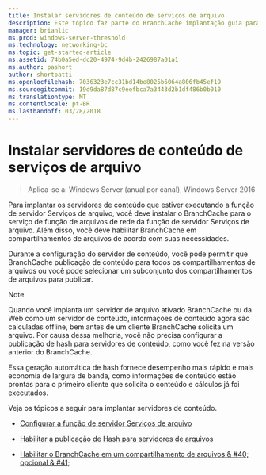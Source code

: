 ```yaml
---
title: Instalar servidores de conteúdo de serviços de arquivo
description: Este tópico faz parte do BranchCache implantação guia para Windows Server 2016, que demonstra como implantar BranchCache nos modos de cache hospedado e distribuídos para otimizar o uso de largura de banda WAN em filiais
manager: brianlic
ms.prod: windows-server-threshold
ms.technology: networking-bc
ms.topic: get-started-article
ms.assetid: 74b0a5ed-dc20-4974-9d4b-2426987a01a1
ms.author: pashort
author: shortpatti
ms.openlocfilehash: 7036323e7cc31bd14be8025b6064a806fb45ef19
ms.sourcegitcommit: 19d9da87d87c9eefbca7a3443d2b1df486b0b010
ms.translationtype: MT
ms.contentlocale: pt-BR
ms.lasthandoff: 03/28/2018
---
```

# <a name="install-file-services-content-servers"></a>Instalar servidores de conteúdo de serviços de arquivo

>Aplica-se a: Windows Server (anual por canal), Windows Server 2016

Para implantar os servidores de conteúdo que estiver executando a função de servidor Serviços de arquivo, você deve instalar o BranchCache para o serviço de função de arquivos de rede da função de servidor Serviços de arquivo. Além disso, você deve habilitar BranchCache em compartilhamentos de arquivos de acordo com suas necessidades.  
  
Durante a configuração do servidor de conteúdo, você pode permitir que BranchCache publicação de conteúdo para todos os compartilhamentos de arquivos ou você pode selecionar um subconjunto dos compartilhamentos de arquivos para publicar.  
  
> [!NOTE]  
> Quando você implanta um servidor de arquivo ativado BranchCache ou da Web como um servidor de conteúdo, informações de conteúdo agora são calculadas offline, bem antes de um cliente BranchCache solicita um arquivo. Por causa dessa melhoria, você não precisa configurar a publicação de hash para servidores de conteúdo, como você fez na versão anterior do BranchCache.  
>   
> Essa geração automática de hash fornece desempenho mais rápido e mais economia de largura de banda, como informações de conteúdo estão prontas para o primeiro cliente que solicita o conteúdo e cálculos já foi executados.  
  
Veja os tópicos a seguir para implantar servidores de conteúdo.  
  
-   [Configurar a função de servidor Serviços de arquivo](../../branchcache/deploy/Configure-the-File-Services-server-role.md)  
  
-   [Habilitar a publicação de Hash para servidores de arquivos](../../branchcache/deploy/Enable-Hash-Publication-for-File-Servers.md)  
  
-   [Habilitar o BranchCache em um compartilhamento de arquivos & #40; opcional & #41;](../../branchcache/deploy/enable-bc-on-file-share.md)  
  


